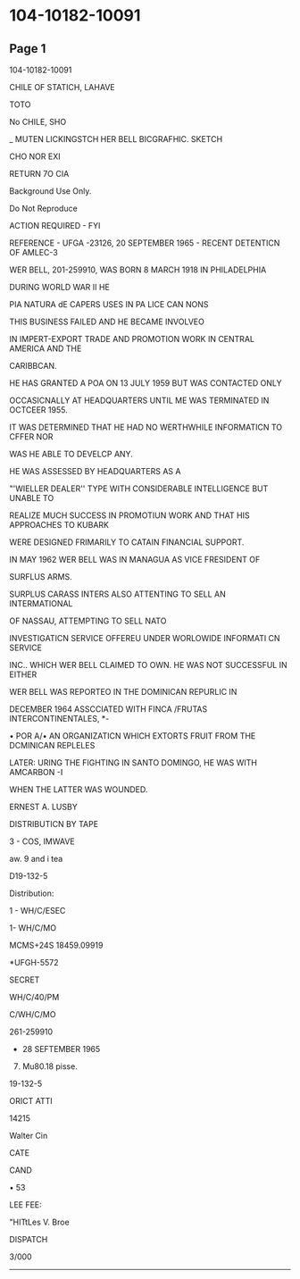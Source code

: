 # 104-10182-10091

## Page 1

104-10182-10091

CHILE OF STATICH, LAHAVE

TOTO

No CHILE, SHO

_ MUTEN LICKINGSTCH HER BELL BICGRAFHIC. SKETCH

CHO NOR EXI

RETURN 7O CIA

Background Use Only.

Do Not Reproduce

ACTION REQUIRED - FYI

REFERENCE - UFGA -23126, 20 SEPTEMBER 1965 - RECENT DETENTICN OF AMLEC-3

WER BELL, 201-259910, WAS BORN 8 MARCH 1918 IN PHILADELPHIA

DURING WORLD WAR II HE

PIA NATURA dE CAPERS USES IN PA LICE CAN NONS

THIS BUSINESS FAILED AND HE BECAME INVOLVEO

IN IMPERT-EXPORT TRADE AND PROMOTION WORK IN CENTRAL AMERICA AND THE

CARIBBCAN.

HE HAS GRANTED A POA ON 13 JULY 1959 BUT WAS CONTACTED ONLY

OCCASICNALLY AT HEADQUARTERS UNTIL ME WAS TERMINATED IN OCTCEER 1955.

IT WAS DETERMINED THAT HE HAD NO WERTHWHILE INFORMATICN TO CFFER NOR

WAS HE ABLE TO DEVELCP ANY.

HE WAS ASSESSED BY HEADQUARTERS AS A

"'WIELLER DEALER'' TYPE WITH CONSIDERABLE INTELLIGENCE BUT UNABLE TO

REALIZE MUCH SUCCESS IN PROMOTIUN WORK AND THAT HIS APPROACHES TO KUBARK

WERE DESIGNED FRIMARILY TO CATAIN FINANCIAL SUPPORT.

IN MAY 1962 WER BELL WAS IN MANAGUA AS VICE FRESIDENT OF

SURFLUS ARMS.

SURPLUS CARASS INTERS ALSO ATTENTING TO SELL AN INTERMATIONAL

OF NASSAU, ATTEMPTING TO SELL NATO

INVESTIGATICN SERVICE OFFEREU UNDER WORLOWIDE INFORMATI CN SERVICE

INC.. WHICH WER BELL CLAIMED TO OWN. HE WAS NOT SUCCESSFUL IN EITHER

WER BELL WAS REPORTEO IN THE DOMINICAN REPURLIC IN

DECEMBER 1964 ASSCCIATED WITH FINCA /FRUTAS INTERCONTINENTALES, *-

• POR A/• AN ORGANIZATICN WHICH EXTORTS FRUIT FROM THE DCMINICAN REPLELES

LATER: URING THE FIGHTING IN SANTO DOMINGO, HE WAS WITH AMCARBON -I

WHEN THE LATTER WAS WOUNDED.

ERNEST A. LUSBY

DISTRIBUTICN BY TAPE

3 - COS, IMWAVE

aw. 9 and i tea

D19-132-5

Distribution:

1 - WH/C/ESEC

1- WH/C/MO

MCMS+24S 18459.09919

*UFGH-5572

SECRET

WH/C/40/PM

C/WH/C/MO

261-259910

- 28 SEFTEMBER 1965

7. Mu80.18 pisse.

19-132-5

ORICT ATTI

14215

Walter Cin

CATE

CAND

• 53

LEE FEE:

"HITtLes V. Broe

DISPATCH

3/000

---

